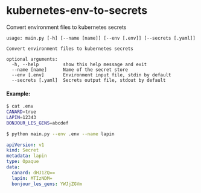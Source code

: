 # kubernetes-env-to-secrets
Convert environment files to kubernetes secrets

```
usage: main.py [-h] [--name [name]] [--env [.env]] [--secrets [.yaml]]

Convert environment files to kubernetes secrets

optional arguments:
  -h, --help         show this help message and exit
  --name [name]      Name of the secret store
  --env [.env]       Environment input file, stdin by default
  --secrets [.yaml]  Secrets output file, stdout by default
```

#### Example:

```sh
$ cat .env
CANARD=true
LAPIN=12343
BONJOUR_LES_GENS=abcdef
```


```sh
$ python main.py --env .env --name lapin
```

```yaml
apiVersion: v1
kind: Secret
metadata: lapin
type: Opaque
data:
  canard: dHJ1ZQ==
  lapin: MTIzNDM=
  bonjour_les_gens: YWJjZGVm
```
